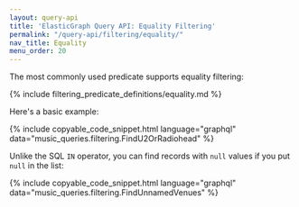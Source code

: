 ```yaml
---
layout: query-api
title: 'ElasticGraph Query API: Equality Filtering'
permalink: "/query-api/filtering/equality/"
nav_title: Equality
menu_order: 20
---
```

The most commonly used predicate supports equality filtering:

{% include filtering_predicate_definitions/equality.md %}

Here's a basic example:

{% include copyable_code_snippet.html language="graphql" data="music_queries.filtering.FindU2OrRadiohead" %}

Unlike the SQL `IN` operator, you can find records with `null` values if you put `null` in the list:

{% include copyable_code_snippet.html language="graphql" data="music_queries.filtering.FindUnnamedVenues" %}
